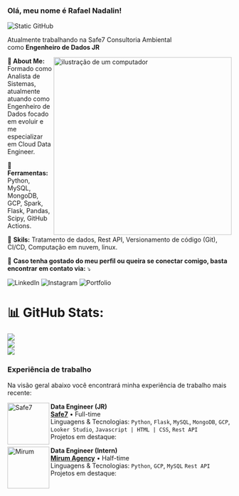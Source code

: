 ### Olá, meu nome é Rafael Nadalin!

<img src="https://img.shields.io/static/v1?label=Overview&message=Tudolin&color=f8efd4&style=for-the-badge&logo=GitHub" alt="Static GitHub">

<p>Atualmente trabalhando na Safe7 Consultoria Ambiental<br/> como <strong>Engenheiro de Dados JR</strong></p>

<img src="https://raw.githubusercontent.com/MicaelliMedeiros/micaellimedeiros/master/image/computer-illustration.png" alt="ilustração de um computador" min-width="400px" max-width="400px" width="400px" align="right">

<p align="left"> 
<strong> 💫 About Me: </strong>
Formado como Analista de Sistemas, atualmente atuando como Engenheiro de Dados focado em evoluir e me especializar em Cloud Data Engineer.
</p>
<p align="left">
  💼 <strong>Ferramentas:</strong> Python, MySQL, MongoDB, GCP, Spark, Flask, Pandas, Scipy, GitHub Actions.
</p>
<p align="left">
  🧳 <strong>Skils:</strong> Tratamento de dados, Rest API, Versionamento de código (Git), CI/CD, Computação em nuvem, linux.
</p>
<p align="left">
  💌 <strong>Caso tenha gostado do meu perfil ou queira se conectar comigo, basta encontrar em contato via:</strong> ⤵️
</p>

<p align="left">
 <img src="https://img.shields.io/badge/-Linkedin-0e76a8?style=flat-square&logo=Linkedin&logoColor=white&link=https://www.linkedin.com/in/rafael-nadalin-68166722a/" alt="LinkedIn"/></a>
  <img src="https://img.shields.io/badge/-Instagram-DF0174?style=flat-square&labelColor=DF0174&logo=instagram&logoColor=white&link=https://instagram.com/rafaelnadalin" alt="Instagram"/></a>
  <img src="https://img.shields.io/badge/Portfolio-%23000000.svg?style=for-the-badge&logo=firefox&logoColor=#FF7139&link=https://tudolin.github.io/" alt="Portfolio"/></a>
</p>

# 📊 GitHub Stats:
![](https://github-readme-stats.vercel.app/api?username=Tudolin&theme=dark&hide_border=false&include_all_commits=false&count_private=false)<br/>
![](https://github-readme-streak-stats.herokuapp.com/?user=Tudolin&theme=dark&hide_border=false)<br/>
![](https://github-readme-stats.vercel.app/api/top-langs/?username=Tudolin&theme=dark&hide_border=false&include_all_commits=false&count_private=false&layout=compact)

### Experiência de trabalho

Na visão geral abaixo você encontrará minha experiência de trabalho mais recente:

[<img align="left" height="94px" width="94px" alt="Safe7" src="https://safe7consultoria.com.br/wp-content/uploads/2020/03/logo-nova-1024x1024.png"/>](https://safe7consultoria.com.br/)

**Data Engineer (JR)** \
[**Safe7**](https://safe7consultoria.com.br/) • Full-time \
Linguagens & Tecnologias: `Python`, `Flask`, `MySQL`, `MongoDB`, `GCP`, `Looker Studio`, `Javascript | HTML | CSS`, `Rest API`\
Projetos em destaque:
<br/>

[<img align="left" height="94px" width="94px" alt="Mirum" src="https://media.licdn.com/dms/image/C560BAQGyA1CtAMmQbg/company-logo_200_200/0/1630594517323/mirumsoutheurope_logo?e=2147483647&v=beta&t=AHQFHqerzaF5RYfu3vkuxNeJf66bGXAydFRqw7Aaolw"/>](https://www.mirumagency.com.br/)

**Data Engineer (Intern)** \
[**Mirum Agency**](https://www.mirumagency.com.br/) • Half-time \
Linguagens & Tecnologias: `Python`, `GCP`, `MySQL` `Rest API`\
Projetos em destaque:
<br/>


